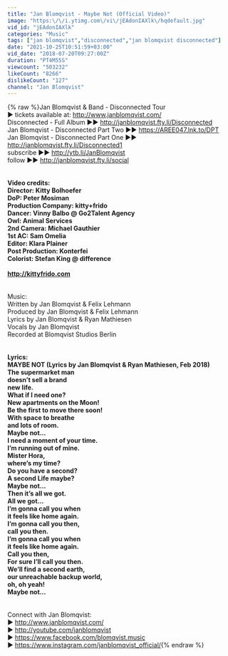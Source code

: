 ```yaml
---
title: "Jan Blomqvist - Maybe Not (Official Video)"
image: "https:\/\/i.ytimg.com\/vi\/jEAdonIAXlk\/hqdefault.jpg"
vid_id: "jEAdonIAXlk"
categories: "Music"
tags: ["jan blomqvist","disconnected","jan blomqvist disconnected"]
date: "2021-10-25T10:51:59+03:00"
vid_date: "2018-07-20T09:27:00Z"
duration: "PT4M55S"
viewcount: "503232"
likeCount: "8266"
dislikeCount: "127"
channel: "Jan Blomqvist"
---
```

{% raw %}Jan Blomqvist &amp; Band - Disconnected Tour <br />▶ tickets available at: <a rel="nofollow" target="blank" href="http://www.janblomqvist.com/">http://www.janblomqvist.com/</a><br />Disconnected - Full Album ►► <a rel="nofollow" target="blank" href="http://janblomqvist.fty.li/Disconnected">http://janblomqvist.fty.li/Disconnected</a><br />Jan Blomqvist - Disconnected Part Two ►► <a rel="nofollow" target="blank" href="https://AREE047.lnk.to/DPT">https://AREE047.lnk.to/DPT</a><br />Jan Blomqvist - Disconnected Part One ►► <a rel="nofollow" target="blank" href="http://janblomqvist.fty.li/Disconnected1">http://janblomqvist.fty.li/Disconnected1</a><br />subscribe ►► <a rel="nofollow" target="blank" href="http://ytb.li/JanBlomqvist">http://ytb.li/JanBlomqvist</a><br />follow ►► <a rel="nofollow" target="blank" href="http://janblomqvist.fty.li/social">http://janblomqvist.fty.li/social</a><br />____________________________________________________________________<br /><br />Video credits: <br />Director: Kitty Bolhoefer<br />DoP: Peter Mosiman<br />Production Company:  kitty+frido<br />Dancer: Vinny Balbo @ Go2Talent Agency<br />Owl: Animal Services<br />2nd Camera: Michael Gauthier<br />1st AC: Sam Omelia<br />Editor: Klara Plainer<br />Post Production: Konterfei<br />Colorist: Stefan King @ difference<br /><br /><a rel="nofollow" target="blank" href="http://kittyfrido.com">http://kittyfrido.com</a><br />____________________________________________________________________<br /><br />Music:<br />Written by Jan Blomqvist &amp; Felix Lehmann<br />Produced by Jan Blomqvist &amp; Felix Lehmann<br />Lyrics by Jan Blomqvist &amp; Ryan Mathiesen<br />Vocals by Jan Blomqvist<br />Recorded at Blomqvist Studios Berlin<br />____________________________________________________________________<br /><br />Lyrics:<br />MAYBE NOT (Lyrics by Jan Blomqvist &amp; Ryan Mathiesen, Feb 2018)<br />The supermarket man<br />doesn’t sell a brand<br />new life.<br />What if I need one?<br />New apartments on the Moon!<br />Be the first to move there soon!<br />With space to breathe<br />and lots of room.<br />Maybe not…<br />I need a moment of your time.<br />I’m running out of mine.<br />Mister Hora,<br />where’s my time?<br />Do you have a second?<br />A second Life maybe?<br />Maybe not…<br />Then it’s all we got.<br />All we got…<br />I’m gonna call you when<br />it feels like home again.<br />I’m gonna call you then,<br />call you then.<br />I’m gonna call you when<br />it feels like home again.<br />Call you then,<br />For sure I’ll call you then.<br />We’ll find a second earth,<br />our unreachable backup world,<br />oh, oh yeah!<br />Maybe not…<br />____________________________________________________________________<br /><br />Connect with Jan Blomqvist: <br />▶ <a rel="nofollow" target="blank" href="http://www.janblomqvist.com/">http://www.janblomqvist.com/</a><br />▶ <a rel="nofollow" target="blank" href="http://youtube.com/janblomqvist">http://youtube.com/janblomqvist</a><br />▶ <a rel="nofollow" target="blank" href="https://www.facebook.com/blomqvist.music">https://www.facebook.com/blomqvist.music</a><br />▶ <a rel="nofollow" target="blank" href="https://www.instagram.com/janblomqvist_official/">https://www.instagram.com/janblomqvist_official/</a>{% endraw %}
